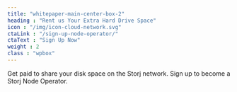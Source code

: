 ```yaml
---
title: "whitepaper-main-center-box-2"
heading : "Rent us Your Extra Hard Drive Space"
icon : "/img/icon-cloud-network.svg"
ctaLink : "/sign-up-node-operator/"
ctaText : "Sign Up Now"
weight : 2
class : "wpbox"
---
```

Get paid to share your disk space on the Storj network. Sign up to become a Storj Node Operator.
